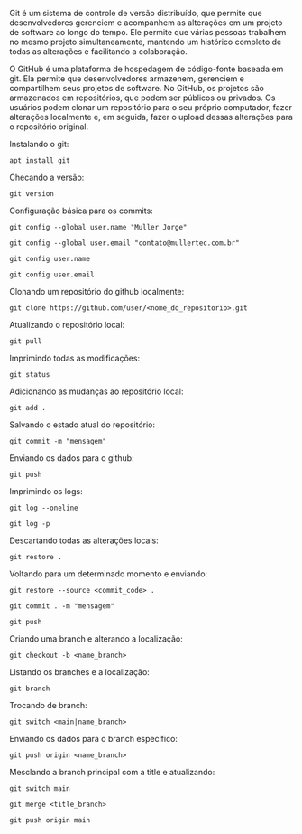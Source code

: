 Git é um sistema de controle de versão distribuído, que permite que desenvolvedores gerenciem e acompanhem as alterações em um projeto de software ao longo do tempo. Ele permite que várias pessoas trabalhem no mesmo projeto simultaneamente, mantendo um histórico completo de todas as alterações e facilitando a colaboração.

O GitHub é uma plataforma de hospedagem de código-fonte baseada em git. Ela permite que desenvolvedores armazenem, gerenciem e compartilhem seus projetos de software. No GitHub, os projetos são armazenados em repositórios, que podem ser públicos ou privados. Os usuários podem clonar um repositório para o seu próprio computador, fazer alterações localmente e, em seguida, fazer o upload dessas alterações para o repositório original.

Instalando o git:

	apt install git

Checando a versão:

	git version

Configuração básica para os commits:

	git config --global user.name "Muller Jorge"

	git config --global user.email "contato@mullertec.com.br"

	git config user.name

	git config user.email

Clonando um repositório do github localmente:

	git clone https://github.com/user/<nome_do_repositorio>.git

Atualizando o repositório local:

	git pull

Imprimindo todas as modificações:

	git status

Adicionando as mudanças ao repositório local:

	git add .

Salvando o estado atual do repositório:

	git commit -m "mensagem"

Enviando os dados para o github:

	git push

Imprimindo os logs:

	git log --oneline

	git log -p

Descartando todas as alterações locais:

	git restore .

Voltando para um determinado momento e enviando:

	git restore --source <commit_code> .

	git commit . -m "mensagem"
	
	git push

Criando uma branch e alterando a localização:

	git checkout -b <name_branch>

Listando os branches e a localização:

	git branch

Trocando de branch:

	git switch <main|name_branch>

Enviando os dados para o branch específico:

	git push origin <name_branch>

Mesclando a branch principal com a title e atualizando:

	git switch main

	git merge <title_branch>

	git push origin main